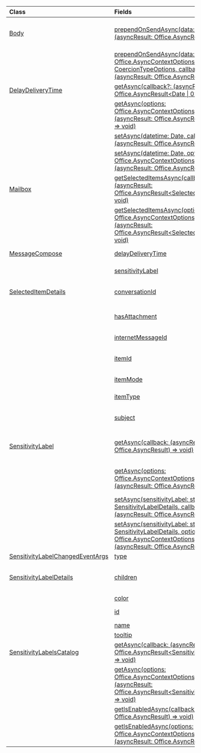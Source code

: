 | Class | Fields | Description |
|:---|:---|:---|
|[Body](/javascript/api/outlook/office.body)|[prependOnSendAsync(data: string, callback?: (asyncResult: Office.AsyncResult<void>) => void)](/javascript/api/outlook/office.body#outlook-office-body-prependonsendasync-member(1))|Prepends HTML or plain text to the beginning of a message or appointment body when the mail item is sent.|
||[prependOnSendAsync(data: string, options: Office.AsyncContextOptions & CoercionTypeOptions, callback?: (asyncResult: Office.AsyncResult<void>) => void)](/javascript/api/outlook/office.body#outlook-office-body-prependonsendasync-member(1))|Prepends HTML or plain text to the beginning of a message or appointment body when the mail item is sent.|
|[DelayDeliveryTime](/javascript/api/outlook/office.delaydeliverytime)|[getAsync(callback?: (asyncResult: Office.AsyncResult<Date \| 0>) => void)](/javascript/api/outlook/office.delaydeliverytime#outlook-office-delaydeliverytime-getasync-member(1))|Gets the delivery date and time of a message.|
||[getAsync(options: Office.AsyncContextOptions, callback?: (asyncResult: Office.AsyncResult<Date \| 0>) => void)](/javascript/api/outlook/office.delaydeliverytime#outlook-office-delaydeliverytime-getasync-member(1))|Gets the delivery date and time of a message.|
||[setAsync(datetime: Date, callback?: (asyncResult: Office.AsyncResult<void>) => void)](/javascript/api/outlook/office.delaydeliverytime#outlook-office-delaydeliverytime-setasync-member(1))|Sets the delivery date and time of a message.|
||[setAsync(datetime: Date, options: Office.AsyncContextOptions, callback?: (asyncResult: Office.AsyncResult<void>) => void)](/javascript/api/outlook/office.delaydeliverytime#outlook-office-delaydeliverytime-setasync-member(1))|Sets the delivery date and time of a message.|
|[Mailbox](/javascript/api/outlook/office.mailbox)|[getSelectedItemsAsync(callback: (asyncResult: Office.AsyncResult<SelectedItemDetails[]>) => void)](/javascript/api/outlook/office.mailbox#outlook-office-mailbox-getselecteditemsasync-member(1))|Gets currently selected messages on which an add-in can activate and perform operations.|
||[getSelectedItemsAsync(options: Office.AsyncContextOptions, callback: (asyncResult: Office.AsyncResult<SelectedItemDetails[]>) => void)](/javascript/api/outlook/office.mailbox#outlook-office-mailbox-getselecteditemsasync-member(1))|Gets currently selected messages on which an add-in can activate and perform operations.|
|[MessageCompose](/javascript/api/outlook/office.messagecompose)|[delayDeliveryTime](/javascript/api/outlook/office.messagecompose#outlook-office-messagecompose-delaydeliverytime-member)|Gets or sets the delayed delivery date and time of a message.|
||[sensitivityLabel](/javascript/api/outlook/office.messagecompose#outlook-office-messagecompose-sensitivitylabel-member)|Gets the object to get or set the {@link Office.SensitivityLabel | sensitivity label} of a message.|
|[SelectedItemDetails](/javascript/api/outlook/office.selecteditemdetails)|[conversationId](/javascript/api/outlook/office.selecteditemdetails#outlook-office-selecteditemdetails-conversationid-member)|The identifier of the message conversation that contains the message that's currently selected.|
||[hasAttachment](/javascript/api/outlook/office.selecteditemdetails#outlook-office-selecteditemdetails-hasattachment-member)|Returns `true` if the message that's currently selected contains an attachment.|
||[internetMessageId](/javascript/api/outlook/office.selecteditemdetails#outlook-office-selecteditemdetails-internetmessageid-member)|The internet message identifier of the message that's currently selected.|
||[itemId](/javascript/api/outlook/office.selecteditemdetails#outlook-office-selecteditemdetails-itemid-member)|The Exchange Web Services (EWS) item identifier of the message that's currently selected.|
||[itemMode](/javascript/api/outlook/office.selecteditemdetails#outlook-office-selecteditemdetails-itemmode-member)|The Outlook mode (`Read` or `Compose`) of the message that's currently selected.|
||[itemType](/javascript/api/outlook/office.selecteditemdetails#outlook-office-selecteditemdetails-itemtype-member)|The type of the item that's currently selected.|
||[subject](/javascript/api/outlook/office.selecteditemdetails#outlook-office-selecteditemdetails-subject-member)|The description that appears in the subject field of the message that's currently selected.|
|[SensitivityLabel](/javascript/api/outlook/office.sensitivitylabel)|[getAsync(callback: (asyncResult: Office.AsyncResult<string>) => void)](/javascript/api/outlook/office.sensitivitylabel#outlook-office-sensitivitylabel-getasync-member(1))|Gets the unique identifier (GUID) of the sensitivity label applied to a message or appointment being composed.|
||[getAsync(options: Office.AsyncContextOptions, callback: (asyncResult: Office.AsyncResult<string>) => void)](/javascript/api/outlook/office.sensitivitylabel#outlook-office-sensitivitylabel-getasync-member(1))|Gets the unique identifier (GUID) of the sensitivity label applied to a message or appointment being composed.|
||[setAsync(sensitivityLabel: string \| SensitivityLabelDetails, callback?: (asyncResult: Office.AsyncResult<void>) => void)](/javascript/api/outlook/office.sensitivitylabel#outlook-office-sensitivitylabel-setasync-member(1))|Applies the specified sensitivity label to the message or appointment being composed.|
||[setAsync(sensitivityLabel: string \| SensitivityLabelDetails, options: Office.AsyncContextOptions, callback?: (asyncResult: Office.AsyncResult<void>) => void)](/javascript/api/outlook/office.sensitivitylabel#outlook-office-sensitivitylabel-setasync-member(1))|Applies the specified sensitivity label to the message or appointment being composed.|
|[SensitivityLabelChangedEventArgs](/javascript/api/outlook/office.sensitivitylabelchangedeventargs)|[type](/javascript/api/outlook/office.sensitivitylabelchangedeventargs#outlook-office-sensitivitylabelchangedeventargs-type-member)|The type of event that was raised.|
|[SensitivityLabelDetails](/javascript/api/outlook/office.sensitivitylabeldetails)|[children](/javascript/api/outlook/office.sensitivitylabeldetails#outlook-office-sensitivitylabeldetails-children-member)|The {@link https://learn.microsoft.com/microsoft-365/compliance/sensitivity-labels#sublabels-grouping-labels | sublabels} of the sensitivity label.|
||[color](/javascript/api/outlook/office.sensitivitylabeldetails#outlook-office-sensitivitylabeldetails-color-member)|The color of the sensitivity label.|
||[id](/javascript/api/outlook/office.sensitivitylabeldetails#outlook-office-sensitivitylabeldetails-id-member)|The unique identifier (GUID) of the sensitivity label.|
||[name](/javascript/api/outlook/office.sensitivitylabeldetails#outlook-office-sensitivitylabeldetails-name-member)|The name of the sensitivity label.|
||[tooltip](/javascript/api/outlook/office.sensitivitylabeldetails#outlook-office-sensitivitylabeldetails-tooltip-member)|The description of the sensitivity label.|
|[SensitivityLabelsCatalog](/javascript/api/outlook/office.sensitivitylabelscatalog)|[getAsync(callback: (asyncResult: Office.AsyncResult<SensitivityLabelDetails[]>) => void)](/javascript/api/outlook/office.sensitivitylabelscatalog#outlook-office-sensitivitylabelscatalog-getasync-member(1))|Gets all the sensitivity labels that are enabled in Outlook.|
||[getAsync(options: Office.AsyncContextOptions, callback: (asyncResult: Office.AsyncResult<SensitivityLabelDetails[]>) => void)](/javascript/api/outlook/office.sensitivitylabelscatalog#outlook-office-sensitivitylabelscatalog-getasync-member(1))|Gets all the sensitivity labels that are enabled in Outlook.|
||[getIsEnabledAsync(callback: (asyncResult: Office.AsyncResult<boolean>) => void)](/javascript/api/outlook/office.sensitivitylabelscatalog#outlook-office-sensitivitylabelscatalog-getisenabledasync-member(1))|Checks whether the catalog of sensitivity labels is enabled in Outlook.|
||[getIsEnabledAsync(options: Office.AsyncContextOptions, callback: (asyncResult: Office.AsyncResult<boolean>) => void)](/javascript/api/outlook/office.sensitivitylabelscatalog#outlook-office-sensitivitylabelscatalog-getisenabledasync-member(1))|Checks whether the catalog of sensitivity labels is enabled in Outlook.|
